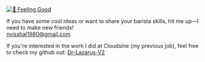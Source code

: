 
[![🎵 Feeling Good](https://img.shields.io/badge/Spotify-Feeling%20Good%20by%20Nina%20Simone%20-green?logo=spotify&style=flat-square)](https://open.spotify.com/track/6Rqn2GFlmvmV4w9Ala0I1e?si=c497539b8ba64337)


If you have some cool ideas or want to share your barista skills, hit me up—I need to make new friends!  
[nvisshal1980@gmail.com](mailto:nvisshal1980@gmail.com)  


If you're interested in the work I did at Cloudsine (my previous job), feel free to check my github out: [Dr-Lazarus-V2](https://github.com/Dr-Lazarus-V2?tab=overview&from=2025-05-01&to=2025-05-31)
